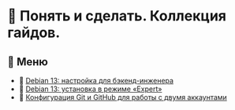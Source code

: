 # 📘 Понять и сделать. Коллекция гайдов.

## 📖 Меню
- 📜 [Debian 13: настройка для бэкенд-инженера](docs/debian-13-backend-engineer-setup/index.md)
- 📜 [Debian 13: установка в режиме «Expert»](docs/debian-13-expert-installation/index.md)
- 📜 [Конфигурация Git и GitHub для работы с двумя аккаунтами](docs/two-github-acc/index.md)

